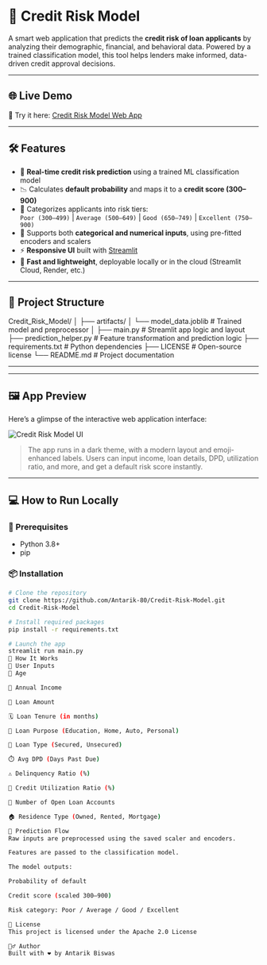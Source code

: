 # 🏦 Credit Risk Model

A smart web application that predicts the **credit risk of loan applicants** by analyzing their demographic, financial, and behavioral data. Powered by a trained classification model, this tool helps lenders make informed, data-driven credit approval decisions.

---

## 🌐 Live Demo


🔗 Try it here: [Credit Risk Model Web App](https://project-ml-credit-risk-model.streamlit.app/)  

---

## 🛠 Features

- 🎯 **Real-time credit risk prediction** using a trained ML classification model
- 📉 Calculates **default probability** and maps it to a **credit score (300–900)**
- 🧠 Categorizes applicants into risk tiers:  
  `Poor (300–499)` | `Average (500–649)` | `Good (650–749)` | `Excellent (750–900)`
- 🧩 Supports both **categorical and numerical inputs**, using pre-fitted encoders and scalers
- ⚡ **Responsive UI** built with [Streamlit](https://streamlit.io/)
- 🚀 **Fast and lightweight**, deployable locally or in the cloud (Streamlit Cloud, Render, etc.)

---

## 📂 Project Structure

Credit_Risk_Model/
│
├── artifacts/
│ └── model_data.joblib # Trained model and preprocessor
│
├── main.py # Streamlit app logic and layout
├── prediction_helper.py # Feature transformation and prediction logic
├── requirements.txt # Python dependencies
├── LICENSE # Open-source license
└── README.md # Project documentation


---
---

## 🖼️ App Preview

Here’s a glimpse of the interactive web application interface:

![Credit Risk Model UI](<img width="1805" height="767" alt="Image" src="https://github.com/user-attachments/assets/4725aa07-c597-47ff-ac6d-601acb0ad19c" />
) 

> The app runs in a dark theme, with a modern layout and emoji-enhanced labels. Users can input income, loan details, DPD, utilization ratio, and more, and get a default risk score instantly.

---



## 💻 How to Run Locally

### 🔧 Prerequisites

- Python 3.8+
- pip

### 📦 Installation

```bash
# Clone the repository
git clone https://github.com/Antarik-80/Credit-Risk-Model.git
cd Credit-Risk-Model

# Install required packages
pip install -r requirements.txt

# Launch the app
streamlit run main.py
🧠 How It Works
🧾 User Inputs
🎂 Age

💼 Annual Income

🏦 Loan Amount

🗓️ Loan Tenure (in months)

📘 Loan Purpose (Education, Home, Auto, Personal)

🔐 Loan Type (Secured, Unsecured)

⏱️ Avg DPD (Days Past Due)

⚠️ Delinquency Ratio (%)

🔄 Credit Utilization Ratio (%)

📂 Number of Open Loan Accounts

🏠 Residence Type (Owned, Rented, Mortgage)

🔄 Prediction Flow
Raw inputs are preprocessed using the saved scaler and encoders.

Features are passed to the classification model.

The model outputs:

Probability of default

Credit score (scaled 300–900)

Risk category: Poor / Average / Good / Excellent

📜 License
This project is licensed under the Apache 2.0 License

🙋‍♂️ Author
Built with ❤️ by Antarik Biswas

